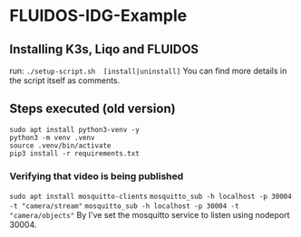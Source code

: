 # FLUIDOS-IDG-Example


## Installing K3s, Liqo and FLUIDOS
run: `./setup-script.sh  [install|uninstall]`
You can find more details in the script itself as comments.

## Steps executed (old version)
```
sudo apt install python3-venv -y
python3 -m venv .venv
source .venv/bin/activate
pip3 install -r requirements.txt
```

### Verifying that video is being published
`sudo apt install mosquitto-clients`
`mosquitto_sub -h localhost -p 30004 -t "camera/stream"`
`mosquitto_sub -h localhost -p 30004 -t "camera/objects"`
By I've set the mosquitto service to listen using nodeport 30004.
